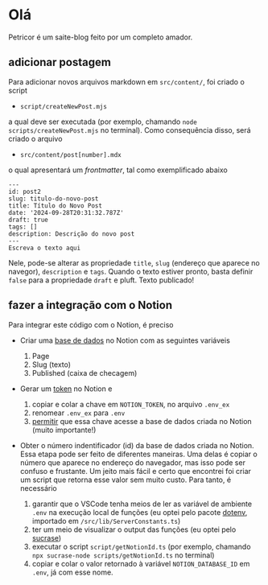 # Olá

Petricor é um saite-blog feito por um completo amador. 

## adicionar postagem

Para adicionar novos arquivos markdown em `src/content/`, foi criado o script

* `script/createNewPost.mjs`

a qual deve ser executada (por exemplo, chamando `node scripts/createNewPost.mjs` no terminal). Como consequência disso, será criado o arquivo

* `src/content/post[number].mdx`

o qual apresentará um _frontmatter_, tal como exemplificado abaixo

```
---
id: post2
slug: titulo-do-novo-post
title: Título do Novo Post
date: '2024-09-28T20:31:32.787Z'
draft: true
tags: []
description: Descrição do novo post
---
Escreva o texto aqui
```

Nele, pode-se alterar as propriedade `title`, `slug` (endereço que aparece no navegor), `description` e `tags`. Quando o texto estiver pronto, basta definir `false` para a propriedade `draft` e pluft. Texto publicado!

## fazer a integração com o Notion

Para integrar este código com o Notion, é preciso

  * Criar uma [base de dados](https://www.notion.so/pt/help/create-a-database) no Notion com as seguintes variáveis
    1. Page
    2. Slug (texto)
    3. Published (caixa de checagem)

  * Gerar um [token](https://notion.com/my-integrations) no Notion e
    1. copiar e colar a chave em `NOTION_TOKEN`, no arquivo `.env_ex`
    2. renomear `.env_ex` para `.env`
    3. [permitir](https://www.notion.so/pt/help/add-and-manage-connections-with-the-api) que essa chave acesse a base de dados criada no Notion (muito importante!)

  * Obter o número indentificador (id) da base de dados criada no Notion. Essa etapa pode ser feito de diferentes maneiras. Uma delas é copiar o número que aparece no endereço do navegador, mas isso pode ser confuso e frustante. Um jeito mais fácil e certo que encontrei foi criar um script que retorna esse valor sem muito custo. Para tanto, é necessário
    1. garantir que o VSCode tenha meios de ler as variável de ambiente `.env` na execução local de funções (eu optei pelo pacote [dotenv](https://www.npmjs.com/package/dotenv), importado em `/src/lib/ServerConstants.ts`)
    2. ter um meio de visualizar o output das funções (eu optei pelo [sucrase](https://www.npmjs.com/package/sucrase))
    3. executar o script `script/getNotionId.ts` (por exemplo, chamando `npx sucrase-node scripts/getNotionId.ts` no terminal)
    4. copiar e colar o valor retornado à variável `NOTION_DATABASE_ID` em `.env`, já com esse nome.

    
